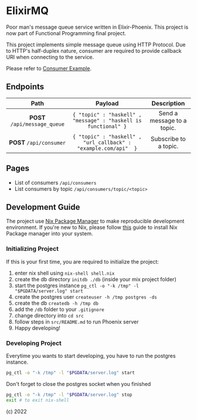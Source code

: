 # ElixirMQ  
Poor man's message queue service written in Elixir-Phoenix. This project is now part of Functional Programming final project.  

This project implements simple message queue using HTTP Protocol. Due to HTTP's half-duplex nature, consumer are required to provide callback URI when connecting to the service.

Please refer to [Consumer Example](https://github.com/IoriU/consumer-example).

## Endpoints

|            **Path**           |                                       **Payload**               |       **Description**      |
|:-----------------------------:|:---------------------------------------------------------------:|:--------------------------:|
| **POST** `/api/message_queue` | `{ "topic" : "haskell" , "message" : "haskell is functional" }` | Send a message to a topic. |
| **POST** `/api/consumer`      | `{ "topic" : "haskell" , "url_callback" : "example.com/api"  }` | Subscribe to a topic.      |

## Pages

- List of consumers `/api/consumers`
- List consumers by topic `/api/consumers/topic/<topic>`

## Development Guide

The project use [Nix Package Manager](https://nixos.org/) to make reproducible development environment. If you're new to Nix, please follow [this](https://nixos.org/download.html) guide to install Nix Package manager into your system. 

### Initializing Project

If this is your first time, you are required to initialize the project:

1. enter nix shell using `nix-shell shell.nix`
2. create the db directory `initdb ./db` (inside your mix project folder)
3. start the postgres instance `pg_ctl -o "-k /tmp" -l "$PGDATA/server.log" start`
4. create the postgres user `createuser -h /tmp postgres -ds`
5. create the db `createdb -h /tmp db`
6. add the `/db` folder to your `.gitignore`
7. change directory into `cd src`
8. follow steps in `src/README.md` to run Phoenix server
9. Happy developing!

### Developing Project

Everytime you wants to start developing, you have to run the postgres instance.

```sh
pg_ctl -o "-k /tmp" -l "$PGDATA/server.log" start
```

Don't forget to close the postgres socket when you finished  

```sh
pg_ctl -o "-k /tmp" -l "$PGDATA/server.log" stop
exit # to exit nix-shell
```

(c) 2022
